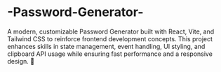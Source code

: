 # -Password-Generator-
A modern, customizable Password Generator built with React, Vite, and Tailwind CSS to reinforce frontend development concepts. This project enhances skills in state management, event handling, UI styling, and clipboard API usage while ensuring fast performance and a responsive design. 🚀
